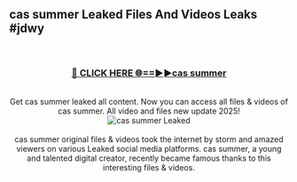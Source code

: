 ## cas summer Leaked Files And Videos Leaks #jdwy
<br>
<div align="center">
<h3><a href="https://watchclip.my.id/cas summer" rel="nofollow">🔴 CLICK HERE 🌐==►►cas summer</a></h3>
<br>
Get cas summer leaked all content. Now you can access all files & videos of cas summer. All video and files new update 2025!
<br>
<a href="https://watchclip.my.id/cas summer" rel="nofollow" data-target="animated-image.originalLink"><img src="https://i.ibb.co.com/WyWwxjT/player-gif2.gif" alt="cas summer Leaked" style="max-width: 100%; display: inline-block;" data-target="animated-image.originalImage"></a>
<br><br>
cas summer original files & videos took the internet by storm and amazed viewers on various Leaked social media platforms. cas summer, a young and talented digital creator, recently became famous thanks to this interesting files & videos.
</div>
<br>